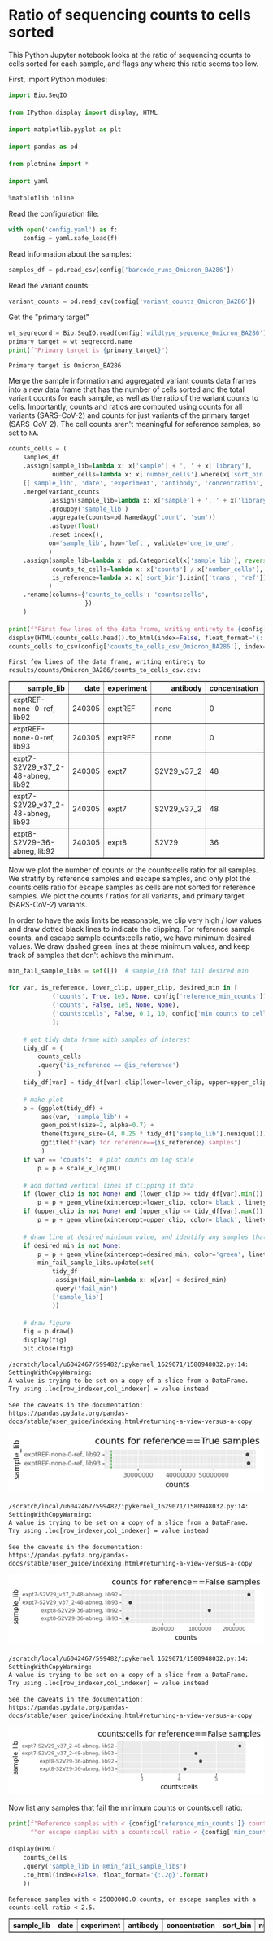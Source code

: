 # Ratio of sequencing counts to cells sorted
This Python Jupyter notebook looks at the ratio of sequencing counts to cells sorted for each sample, and flags any where this ratio seems too low.

First, import Python modules:


```python
import Bio.SeqIO

from IPython.display import display, HTML

import matplotlib.pyplot as plt

import pandas as pd

from plotnine import *

import yaml

%matplotlib inline
```

Read the configuration file:


```python
with open('config.yaml') as f:
    config = yaml.safe_load(f)
```

Read information about the samples:


```python
samples_df = pd.read_csv(config['barcode_runs_Omicron_BA286'])
```

Read the variant counts:


```python
variant_counts = pd.read_csv(config['variant_counts_Omicron_BA286'])
```

Get the "primary target"


```python
wt_seqrecord = Bio.SeqIO.read(config['wildtype_sequence_Omicron_BA286'], 'fasta')
primary_target = wt_seqrecord.name
print(f"Primary target is {primary_target}")
```

    Primary target is Omicron_BA286


Merge the sample information and aggregated variant counts data frames into a new data frame that has the number of cells sorted and the total variant counts for each sample, as well as the ratio of the variant counts to cells.
Importantly, counts and ratios are computed using counts for all variants (SARS-CoV-2) and counts for just variants of the primary target (SARS-CoV-2).
The cell counts aren't meaningful for reference samples, so set to `NA`.


```python
counts_cells = (
    samples_df
    .assign(sample_lib=lambda x: x['sample'] + ', ' + x['library'],
            number_cells=lambda x: x['number_cells'].where(x['sort_bin'] != 'ref', pd.NA))
    [['sample_lib', 'date', 'experiment', 'antibody', 'concentration', 'sort_bin', 'number_cells']]
    .merge(variant_counts
           .assign(sample_lib=lambda x: x['sample'] + ', ' + x['library'])
           .groupby('sample_lib')
           .aggregate(counts=pd.NamedAgg('count', 'sum'))
           .astype(float)
           .reset_index(),
           on='sample_lib', how='left', validate='one_to_one',
           )
    .assign(sample_lib=lambda x: pd.Categorical(x['sample_lib'], reversed(x['sample_lib'].unique()), ordered=True),
            counts_to_cells=lambda x: x['counts'] / x['number_cells'],
            is_reference=lambda x: x['sort_bin'].isin(['trans', 'ref']),
           )
    .rename(columns={'counts_to_cells': 'counts:cells',
                     })
    )

print(f"First few lines of the data frame, writing entirety to {config['counts_to_cells_csv_Omicron_BA286']}:")
display(HTML(counts_cells.head().to_html(index=False, float_format='{:.2g}'.format)))
counts_cells.to_csv(config['counts_to_cells_csv_Omicron_BA286'], index=False, float_format='%.3g')
```

    First few lines of the data frame, writing entirety to results/counts/Omicron_BA286/counts_to_cells_csv.csv:



<table border="1" class="dataframe">
  <thead>
    <tr style="text-align: right;">
      <th>sample_lib</th>
      <th>date</th>
      <th>experiment</th>
      <th>antibody</th>
      <th>concentration</th>
      <th>sort_bin</th>
      <th>number_cells</th>
      <th>counts</th>
      <th>counts:cells</th>
      <th>is_reference</th>
    </tr>
  </thead>
  <tbody>
    <tr>
      <td>exptREF-none-0-ref, lib92</td>
      <td>240305</td>
      <td>exptREF</td>
      <td>none</td>
      <td>0</td>
      <td>ref</td>
      <td>NaN</td>
      <td>6.3e+07</td>
      <td>NaN</td>
      <td>True</td>
    </tr>
    <tr>
      <td>exptREF-none-0-ref, lib93</td>
      <td>240305</td>
      <td>exptREF</td>
      <td>none</td>
      <td>0</td>
      <td>ref</td>
      <td>NaN</td>
      <td>6.3e+07</td>
      <td>NaN</td>
      <td>True</td>
    </tr>
    <tr>
      <td>expt7-S2V29_v37_2-48-abneg, lib92</td>
      <td>240305</td>
      <td>expt7</td>
      <td>S2V29_v37_2</td>
      <td>48</td>
      <td>abneg</td>
      <td>3.7e+05</td>
      <td>2.1e+06</td>
      <td>5.6</td>
      <td>False</td>
    </tr>
    <tr>
      <td>expt7-S2V29_v37_2-48-abneg, lib93</td>
      <td>240305</td>
      <td>expt7</td>
      <td>S2V29_v37_2</td>
      <td>48</td>
      <td>abneg</td>
      <td>3.2e+05</td>
      <td>1.4e+06</td>
      <td>4.5</td>
      <td>False</td>
    </tr>
    <tr>
      <td>expt8-S2V29-36-abneg, lib92</td>
      <td>240305</td>
      <td>expt8</td>
      <td>S2V29</td>
      <td>36</td>
      <td>abneg</td>
      <td>4e+05</td>
      <td>1.9e+06</td>
      <td>4.6</td>
      <td>False</td>
    </tr>
  </tbody>
</table>


Now we plot the number of counts or the counts:cells ratio for all samples.
We stratify by reference samples and escape samples, and only plot the counts:cells ratio for escape samples as cells are not sorted for reference samples.
We plot the counts / ratios for all variants, and primary target (SARS-CoV-2) variants.

In order to have the axis limits be reasonable, we clip very high / low values and draw dotted black lines to indicate the clipping.
For reference sample counts, and escape sample counts:cells ratio, we have minimum desired values.
We draw dashed green lines at these minimum values, and keep track of samples that don't achieve the minimum.


```python
min_fail_sample_libs = set([])  # sample_lib that fail desired min

for var, is_reference, lower_clip, upper_clip, desired_min in [
            ('counts', True, 1e5, None, config['reference_min_counts']),
            ('counts', False, 1e5, None, None),
            ('counts:cells', False, 0.1, 10, config['min_counts_to_cells_ratio']),
            ]:

    # get tidy data frame with samples of interest
    tidy_df = (
        counts_cells
        .query('is_reference == @is_reference')
        )
    tidy_df[var] = tidy_df[var].clip(lower=lower_clip, upper=upper_clip).astype(float)

    # make plot
    p = (ggplot(tidy_df) +
         aes(var, 'sample_lib') +
         geom_point(size=2, alpha=0.7) +
         theme(figure_size=(4, 0.25 * tidy_df['sample_lib'].nunique())) +
         ggtitle(f"{var} for reference=={is_reference} samples")
         )
    if var == 'counts':  # plot counts on log scale
        p = p + scale_x_log10()
        
    # add dotted vertical lines if clipping if data
    if (lower_clip is not None) and (lower_clip >= tidy_df[var].min()):
        p = p + geom_vline(xintercept=lower_clip, color='black', linetype='dotted')
    if (upper_clip is not None) and (upper_clip <= tidy_df[var].max()):
        p = p + geom_vline(xintercept=upper_clip, color='black', linetype='dotted')
        
    # draw line at desired minimum value, and identify any samples that fail minimum
    if desired_min is not None:
        p = p + geom_vline(xintercept=desired_min, color='green', linetype='dashed')
        min_fail_sample_libs.update(set(
            tidy_df
            .assign(fail_min=lambda x: x[var] < desired_min)
            .query('fail_min')
            ['sample_lib']
            ))
    
    # draw figure
    fig = p.draw()
    display(fig)
    plt.close(fig)
```

    /scratch/local/u6042467/599482/ipykernel_1629071/1580948032.py:14: SettingWithCopyWarning: 
    A value is trying to be set on a copy of a slice from a DataFrame.
    Try using .loc[row_indexer,col_indexer] = value instead
    
    See the caveats in the documentation: https://pandas.pydata.org/pandas-docs/stable/user_guide/indexing.html#returning-a-view-versus-a-copy



    
![png](counts_to_cells_ratio_Omicron_BA286_files/counts_to_cells_ratio_Omicron_BA286_13_1.png)
    


    /scratch/local/u6042467/599482/ipykernel_1629071/1580948032.py:14: SettingWithCopyWarning: 
    A value is trying to be set on a copy of a slice from a DataFrame.
    Try using .loc[row_indexer,col_indexer] = value instead
    
    See the caveats in the documentation: https://pandas.pydata.org/pandas-docs/stable/user_guide/indexing.html#returning-a-view-versus-a-copy



    
![png](counts_to_cells_ratio_Omicron_BA286_files/counts_to_cells_ratio_Omicron_BA286_13_3.png)
    


    /scratch/local/u6042467/599482/ipykernel_1629071/1580948032.py:14: SettingWithCopyWarning: 
    A value is trying to be set on a copy of a slice from a DataFrame.
    Try using .loc[row_indexer,col_indexer] = value instead
    
    See the caveats in the documentation: https://pandas.pydata.org/pandas-docs/stable/user_guide/indexing.html#returning-a-view-versus-a-copy



    
![png](counts_to_cells_ratio_Omicron_BA286_files/counts_to_cells_ratio_Omicron_BA286_13_5.png)
    


Now list any samples that fail the minimum counts or counts:cell ratio:


```python
print(f"Reference samples with < {config['reference_min_counts']} counts, "
      f"or escape samples with a counts:cell ratio < {config['min_counts_to_cells_ratio']}.")

display(HTML(
    counts_cells
    .query('sample_lib in @min_fail_sample_libs')
    .to_html(index=False, float_format='{:.2g}'.format)
    ))
```

    Reference samples with < 25000000.0 counts, or escape samples with a counts:cell ratio < 2.5.



<table border="1" class="dataframe">
  <thead>
    <tr style="text-align: right;">
      <th>sample_lib</th>
      <th>date</th>
      <th>experiment</th>
      <th>antibody</th>
      <th>concentration</th>
      <th>sort_bin</th>
      <th>number_cells</th>
      <th>counts</th>
      <th>counts:cells</th>
      <th>is_reference</th>
    </tr>
  </thead>
  <tbody>
  </tbody>
</table>

